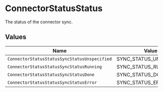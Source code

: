 # ConnectorStatusStatus

The status of the connector sync.


## Values

| Name                                         | Value                                        |
| -------------------------------------------- | -------------------------------------------- |
| `ConnectorStatusStatusSyncStatusUnspecified` | SYNC_STATUS_UNSPECIFIED                      |
| `ConnectorStatusStatusSyncStatusRunning`     | SYNC_STATUS_RUNNING                          |
| `ConnectorStatusStatusSyncStatusDone`        | SYNC_STATUS_DONE                             |
| `ConnectorStatusStatusSyncStatusError`       | SYNC_STATUS_ERROR                            |